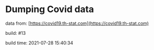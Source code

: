 Dumping Covid data
==================
                        
data from: [https://covid19.th-stat.com](https://covid19.th-stat.com)

build: #13

build time: 2021-07-28 15:40:34
